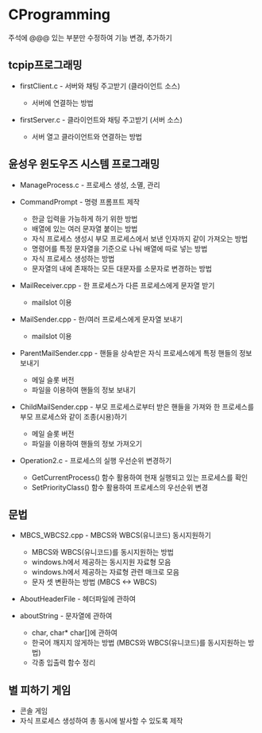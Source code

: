 CProgramming
==================

주석에 @@@ 있는 부분만 수정하여 기능 변경, 추가하기


tcpip프로그래밍
--------------------
+ firstClient.c - 서버와 채팅 주고받기 (클라이언트 소스)
    + 서버에 연결하는 방법

+ firstServer.c - 클라이언트와 채팅 주고받기 (서버 소스) 
    + 서버 열고 클라이언트와 연결하는 방법  



윤성우 윈도우즈 시스템 프로그래밍
-------------------------------

+ ManageProcess.c - 프로세스 생성, 소멸, 관리

+ CommandPrompt - 명령 프롬프트 제작
  + 한글 입력을 가능하게 하기 위한 방법
  + 배열에 있는 여러 문자열 붙이는 방법
  + 자식 프로세스 생성시 부모 프로세스에서 보낸 인자까지 같이 가져오는 방법
  + 명령어를 특정 문자열을 기준으로 나눠 배열에 따로 넣는 방법
  + 자식 프로세스 생성하는 방법
  + 문자열의 내에 존재하는 모든 대문자를 소문자로 변경하는 방법

+ MailReceiver.cpp - 한 프로세스가 다른 프로세스에게 문자열 받기
  + mailslot 이용

+ MailSender.cpp - 한/여러 프로세스에게 문자열 보내기
   + mailslot 이용 

+ ParentMailSender.cpp - 핸들을 상속받은 자식 프로세스에게 특정 핸들의 정보 보내기 
     + 메일 슬롯 버전
     + 파일을 이용하여 핸들의 정보 보내기

+ ChildMailSender.cpp - 부모 프로세스로부터 받은 핸들을 가져와 한 프로세스를 부모 프로세스와 같이 조종(시용)하기
     + 메일 슬롯 버전
     + 파일을 이용하여 핸들의 정보 가져오기

+ Operation2.c - 프로세스의 실행 우선순위 변경하기
  + GetCurrentProcess() 함수 활용하여 현재 실행되고 있는 프로세스를 확인
  + SetPriorityClass() 함수 활용하여 프로세스의 우선순위 변경
      
      
문법
----------------------------------
+ MBCS_WBCS2.cpp - MBCS와 WBCS(유니코드) 동시지원하기
  + MBCS와 WBCS(유니코드)를 동시지원하는 방법
  + windows.h에서 제공하는 동시지원 자료형 모음
  + windows.h에서 제공하는 자료형 관련 매크로 모음
  + 문자 셋 변환하는 방법 (MBCS <-> WBCS)

+ AboutHeaderFile - 헤더파일에 관하여

+ aboutString - 문자열에 관하여
  + char, char* char[]에 관하여
  + 한국어 깨지지 않게하는 방법 (MBCS와 WBCS(유니코드)를 동시지원하는 방법)
  + 각종 입출력 함수 정리
      
      
별 피하기 게임
---------------------------------
- 콘솔 게임
- 자식 프로세스 생성하여 총 동시에 발사할 수 있도록 제작

